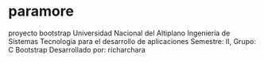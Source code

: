 # paramore
proyecto bootstrap
Universidad Nacional del Altiplano
Ingeniería de Sistemas
Tecnologia para el desarrollo de aplicaciones
Semestre: II, Grupo: C
Bootstrap
Desarrollado por: richarchara
